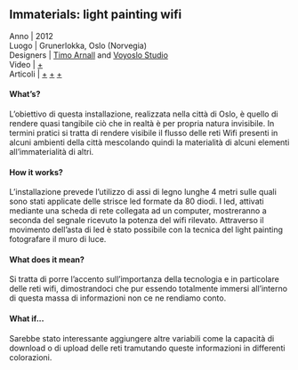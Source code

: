 ## Immaterials: light painting wifi

Anno | 2012<br>
Luogo | Grunerlokka, Oslo (Norvegia)<br>
Designers | [Timo Arnall](http://www.elasticspace.com/) and [Voyoslo Studio](http://voyoslo.com/)<br>
Video | [+](https://vimeo.com/20412632)<br>
Articoli | [+](http://voyoslo.com/projects/immaterials-wifi-light-painting/) 
[+](http://www.designboom.com/design/immaterials-light-painting-wifi-by-timo-arnall-jorn-knutsen-einar-sneve-martinussen/) 
[+](http://onlinelibrary.wiley.com/store/10.1111/j.1740-9713.2013.00683.x/asset/j.1740-9713.2013.00683.x.pdf;jsessionid=59514BD3BCDAF3B661EE990359E0F7AE.f02t03?v=1&t=j0ze4a20&s=92fd4a1950509d60c8c44615119e6f814018c4f3) 


#### What’s?
L’obiettivo di questa installazione, realizzata nella città di Oslo, è quello di rendere quasi tangibile ciò che in realtà è per propria natura invisibile. In termini pratici si tratta di rendere visibile il flusso delle reti Wifi presenti in alcuni ambienti della città mescolando quindi la materialità di alcuni elementi all’immaterialità di altri.

#### How it  works?
L’installazione prevede l’utilizzo di assi di legno lunghe 4 metri sulle quali sono stati applicate delle strisce led formate da 80 diodi. I led, attivati mediante una scheda di rete collegata ad un computer, mostreranno a seconda del segnale ricevuto la potenza del wifi rilevato. Attraverso il movimento dell’asta di led è stato possibile con la tecnica del light painting fotografare il muro di luce.

#### What does it mean?
Si tratta di porre l’accento sull’importanza della tecnologia e in particolare delle reti wifi, dimostrandoci che pur essendo totalmente immersi all’interno di questa massa di informazioni non ce ne rendiamo conto.


#### What if...
Sarebbe stato interessante aggiungere altre variabili come la capacità di download o di upload delle reti tramutando queste informazioni in differenti colorazioni. 
